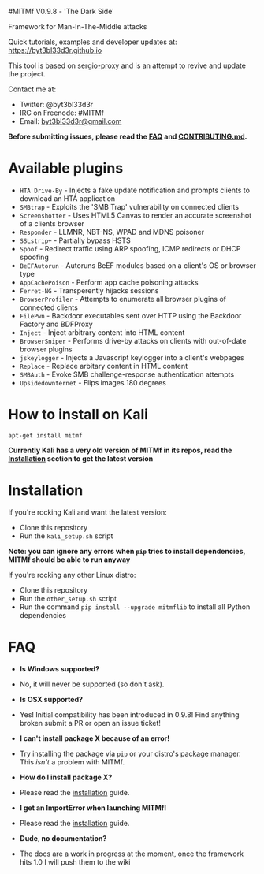 #MITMf V0.9.8 - 'The Dark Side'

Framework for Man-In-The-Middle attacks

Quick tutorials, examples and developer updates at: https://byt3bl33d3r.github.io

This tool is based on [sergio-proxy](https://github.com/supernothing/sergio-proxy) and is an attempt to revive and update the project.

Contact me at:
- Twitter: @byt3bl33d3r
- IRC on Freenode: #MITMf
- Email: byt3bl33d3r@gmail.com

**Before submitting issues, please read the [FAQ](#faq) and [CONTRIBUTING.md](CONTRIBUTING.md).**

Available plugins
=================
- ```HTA Drive-By```     - Injects a fake update notification and prompts clients to download an HTA application
- ```SMBtrap```          - Exploits the 'SMB Trap' vulnerability on connected clients
- ```Screenshotter```    - Uses HTML5 Canvas to render an accurate screenshot of a clients browser
- ```Responder```        - LLMNR, NBT-NS, WPAD and MDNS poisoner
- ```SSLstrip+```        - Partially bypass HSTS
- ```Spoof```            - Redirect traffic using ARP spoofing, ICMP redirects or DHCP spoofing
- ```BeEFAutorun```      - Autoruns BeEF modules based on a client's OS or browser type
- ```AppCachePoison```   - Perform app cache poisoning attacks 
- ```Ferret-NG```        - Transperently hijacks sessions
- ```BrowserProfiler```  - Attempts to enumerate all browser plugins of connected clients
- ```FilePwn```          - Backdoor executables sent over HTTP using the Backdoor Factory and BDFProxy
- ```Inject```           - Inject arbitrary content into HTML content
- ```BrowserSniper```    - Performs drive-by attacks on clients with out-of-date browser plugins
- ```jskeylogger```      - Injects a Javascript keylogger into a client's webpages
- ```Replace```          - Replace arbitary content in HTML content
- ```SMBAuth```          - Evoke SMB challenge-response authentication attempts
- ```Upsidedownternet``` - Flips images 180 degrees

How to install on Kali
======================

```apt-get install mitmf```

**Currently Kali has a very old version of MITMf in its repos, read the [Installation](#installation) section to get the latest version**

Installation
============
If you're rocking Kali and want the latest version:
- Clone this repository
- Run the ```kali_setup.sh``` script

**Note: you can ignore any errors when ```pip``` tries to install dependencies, MITMf should be able to run anyway**

If you're rocking any other Linux distro:
- Clone this repository
- Run the ```other_setup.sh``` script
- Run the command ```pip install --upgrade mitmflib``` to install all Python dependencies

FAQ
===
- **Is Windows supported?**
- No, it will never be supported (so don't ask).

- **Is OSX supported?**
- Yes! Initial compatibility has been introduced in 0.9.8! Find anything broken submit a PR or open an issue ticket!

- **I can't install package X because of an error!**
- Try installing the package via ```pip``` or your distro's package manager. This *isn't* a problem with MITMf.

- **How do I install package X?**
- Please read the [installation](#installation) guide.

- **I get an ImportError when launching MITMf!**
- Please read the [installation](#installation) guide.

- **Dude, no documentation?**
- The docs are a work in progress at the moment, once the framework hits 1.0 I will push them to the wiki